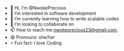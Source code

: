 - 👋 Hi, I’m @NwokePrecious
- 👀 I’m interested in software development 
- 🌱 I’m currently learning how to write scalable codes
- 💞️ I’m looking to collaborate on 
- 📫 How to reach me nwokeprecious23@gmail.com, 
- 😄 Pronouns: she/her
- ⚡ Fun fact: I love Coding 

<!---
NwokePrecious/NwokePrecious is a ✨ special ✨ repository because its `README.md` (this file) appears on your GitHub profile.
You can click the Preview link to take a look at your changes.
--->
